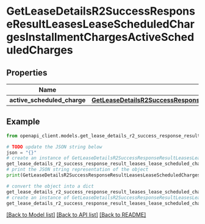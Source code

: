 # GetLeaseDetailsR2SuccessResponseResultLeasesLeaseScheduledChargesInstallmentChargesActiveScheduledCharges


## Properties

Name | Type | Description | Notes
------------ | ------------- | ------------- | -------------
**active_scheduled_charge** | [**GetLeaseDetailsR2SuccessResponseResultLeasesLeaseScheduledChargesInstallmentChargesActiveScheduledChargesActiveScheduledCharge**](GetLeaseDetailsR2SuccessResponseResultLeasesLeaseScheduledChargesInstallmentChargesActiveScheduledChargesActiveScheduledCharge.md) |  | 

## Example

```python
from openapi_client.models.get_lease_details_r2_success_response_result_leases_lease_scheduled_charges_installment_charges_active_scheduled_charges import GetLeaseDetailsR2SuccessResponseResultLeasesLeaseScheduledChargesInstallmentChargesActiveScheduledCharges

# TODO update the JSON string below
json = "{}"
# create an instance of GetLeaseDetailsR2SuccessResponseResultLeasesLeaseScheduledChargesInstallmentChargesActiveScheduledCharges from a JSON string
get_lease_details_r2_success_response_result_leases_lease_scheduled_charges_installment_charges_active_scheduled_charges_instance = GetLeaseDetailsR2SuccessResponseResultLeasesLeaseScheduledChargesInstallmentChargesActiveScheduledCharges.from_json(json)
# print the JSON string representation of the object
print(GetLeaseDetailsR2SuccessResponseResultLeasesLeaseScheduledChargesInstallmentChargesActiveScheduledCharges.to_json())

# convert the object into a dict
get_lease_details_r2_success_response_result_leases_lease_scheduled_charges_installment_charges_active_scheduled_charges_dict = get_lease_details_r2_success_response_result_leases_lease_scheduled_charges_installment_charges_active_scheduled_charges_instance.to_dict()
# create an instance of GetLeaseDetailsR2SuccessResponseResultLeasesLeaseScheduledChargesInstallmentChargesActiveScheduledCharges from a dict
get_lease_details_r2_success_response_result_leases_lease_scheduled_charges_installment_charges_active_scheduled_charges_from_dict = GetLeaseDetailsR2SuccessResponseResultLeasesLeaseScheduledChargesInstallmentChargesActiveScheduledCharges.from_dict(get_lease_details_r2_success_response_result_leases_lease_scheduled_charges_installment_charges_active_scheduled_charges_dict)
```
[[Back to Model list]](../README.md#documentation-for-models) [[Back to API list]](../README.md#documentation-for-api-endpoints) [[Back to README]](../README.md)


